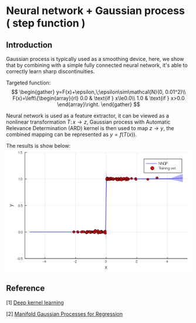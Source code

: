 # Neural network + Gaussian process ( step function )
## Introduction
Gaussian process is typically used as a smoothing device, here, we show that by combining with a simple fully connected neural network, it's able to correctly learn sharp discontinuities.

Targeted function:
$$
\begin{gather}
y=F(x)+\epsilon,\;\epsilon\sim\mathcal{N}(0, 0.01^2)\\
F(x)=\left\{\begin{array}{rl}
    0.0 & \text{if } x\le0.0\\
    1.0 & \text{if } x>0.0
    \end{array}\right.
\end{gather}
$$

Neural network is used as a feature extractor, it can be viewed as a nonlinear transformation $T:\,x\to z$, Gaussian process with Automatic Relevance Determination (ARD) kernel is then used to map $z\to y$, the combined mapping can be represented as $y=f(T(x))$.

The results is show below:
![result](./predict.png)


## Reference
[1] [Deep kernel learning](https://arxiv.org/abs/1511.02222)

[2] [Manifold Gaussian Processes for Regression](https://arxiv.org/abs/1402.5876)
